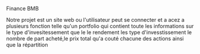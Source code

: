 Finance BMB


Notre projet est un site web ou l'utilisateur peut se connecter et a acez a plusieurs fonction telle qu'un portfolio
qui contient toute les informations sur le type d'invesitessement  que le le rendement les type d'invesstissement le nombre de part acheté,le prix total qu'a couté chacune des actions
ainsi que la répartition